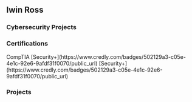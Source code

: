 <h2> Iwin Ross </h2>

<h3> Cybersecurity Projects </h3>

<h3> Certifications </h3>
CompTIA
[Security+](https://www.credly.com/badges/502129a3-c05e-4e1c-92e6-9afdf31f0070/public_url)
[Security+](https://www.credly.com/badges/502129a3-c05e-4e1c-92e6-9afdf31f0070/public_url)
<h3> Projects </h3>
